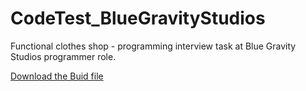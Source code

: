 # CodeTest_BlueGravityStudios
Functional clothes shop - programming interview task at Blue Gravity Studios programmer role.

[Download the Buid file](../Build.zip)
